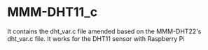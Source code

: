 # MMM-DHT11_c

It contains the dht_var.c file amended based on the MMM-DHT22's dht_var.c file. It works for the DHT11 sensor with Raspberry Pi 
